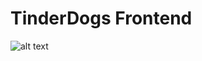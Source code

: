 # TinderDogs Frontend

![alt text](https://raw.githubusercontent.com/jodaz/tinderdogs-frontend/main/src/assets/icons/Logo.svg)
